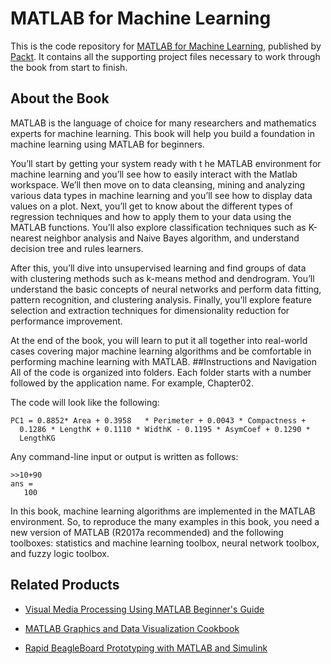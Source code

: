 # MATLAB for Machine Learning
This is the code repository for [MATLAB for Machine Learning](https://www.packtpub.com/big-data-and-business-intelligence/matlab-machine-learning?utm_source=github&utm_medium=repository&utm_campaign=9781788398435), published by [Packt](https://www.packtpub.com/?utm_source=github). It contains all the supporting project files necessary to work through the book from start to finish.
## About the Book
MATLAB is the language of choice for many researchers and mathematics experts for machine learning. This book will help you build a foundation in machine learning using MATLAB for beginners.

You’ll start by getting your system ready with t he MATLAB environment for machine learning and you’ll see how to easily interact with the Matlab workspace. We’ll then move on to data cleansing, mining and analyzing various data types in machine learning and you’ll see how to display data values on a plot. Next, you’ll get to know about the different types of regression techniques and how to apply them to your data using the MATLAB functions. You’ll also explore classification techniques such as K-nearest neighbor analysis and Naive Bayes algorithm, and understand decision tree and rules learners.

After this, you’ll dive into unsupervised learning and find groups of data with clustering methods such as k-means method and dendrogram. You’ll understand the basic concepts of neural networks and perform data fitting, pattern recognition, and clustering analysis. Finally, you’ll explore feature selection and extraction techniques for dimensionality reduction for performance improvement.

At the end of the book, you will learn to put it all together into real-world cases covering major machine learning algorithms and be comfortable in performing machine learning with MATLAB.
##Instructions and Navigation
All of the code is organized into folders. Each folder starts with a number followed by the application name. For example, Chapter02.



The code will look like the following:
```
PC1 = 0.8852* Area + 0.3958   * Perimeter + 0.0043 * Compactness +
  0.1286 * LengthK + 0.1110 * WidthK - 0.1195 * AsymCoef + 0.1290 *
  LengthKG
```
Any command-line input or output is written as follows:
```
>>10+90
ans =
   100
```

In this book, machine learning algorithms are implemented in the MATLAB environment. So, to reproduce the many examples in this book, you need a new version of MATLAB (R2017a recommended) and the following toolboxes: statistics and machine learning toolbox, neural network toolbox, and fuzzy logic toolbox.

## Related Products
* [Visual Media Processing Using MATLAB Beginner's Guide](https://www.packtpub.com/hardware-and-creative/visual-media-processing-using-matlab-beginners-guide?utm_source=github&utm_medium=repository&utm_campaign=9781849697200)

* [MATLAB Graphics and Data Visualization Cookbook](https://www.packtpub.com/big-data-and-business-intelligence/matlab-graphics-and-data-visualization-cookbook?utm_source=github&utm_medium=repository&utm_campaign=9781849693165)

* [Rapid BeagleBoard Prototyping with MATLAB and Simulink](https://www.packtpub.com/hardware-and-creative/rapid-beagleboard-prototyping-matlab-and-simulink?utm_source=github&utm_medium=repository&utm_campaign=9781849696043)
